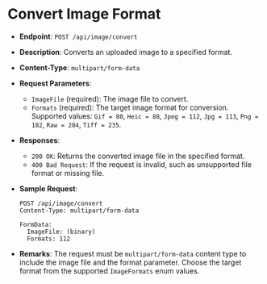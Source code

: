 # Convert Image Format

- **Endpoint**: `POST /api/image/convert`
- **Description**: Converts an uploaded image to a specified format.
- **Content-Type**: `multipart/form-data`
- **Request Parameters**:

  - `ImageFile` (required): The image file to convert.
  - `Formats` (required): The target image format for conversion. Supported
    values: `Gif = 80`, `Heic = 88`, `Jpeg = 112`, `Jpg = 113`, `Png = 182`, `Raw = 204`, `Tiff = 235`.

- **Responses**:
  - `200 OK`: Returns the converted image file in the specified format.
  - `400 Bad Request`: If the request is invalid, such as unsupported file format or missing file.
- **Sample Request**:

  ```plaintext
  POST /api/image/convert
  Content-Type: multipart/form-data

  FormData:
    ImageFile: (binary)
    Formats: 112
  ```

- **Remarks**: The request must be `multipart/form-data` content type to include the image file and the format
  parameter. Choose the target format from the supported `ImageFormats` enum values.
